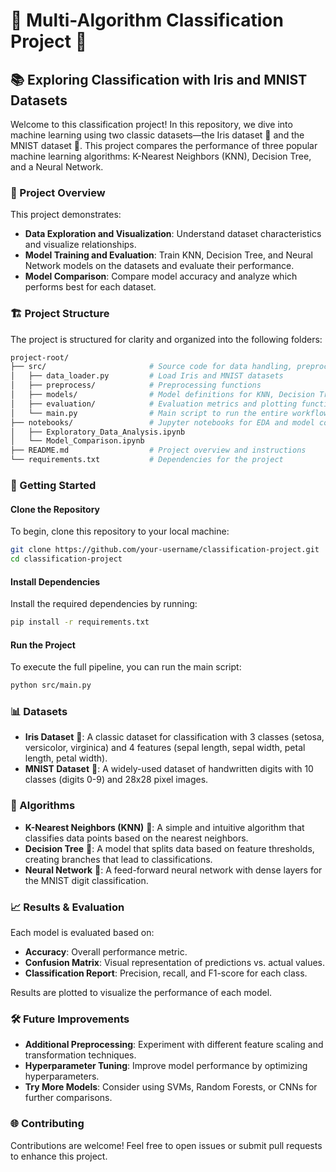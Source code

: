 # 🌟 Multi-Algorithm Classification Project 🌟

## 📚 Exploring Classification with Iris and MNIST Datasets

Welcome to this classification project! In this repository, we dive into machine learning using two classic datasets—the Iris dataset 🌸 and the MNIST dataset 🔢. This project compares the performance of three popular machine learning algorithms: K-Nearest Neighbors (KNN), Decision Tree, and a Neural Network.

### 📝 Project Overview

This project demonstrates:

- **Data Exploration and Visualization**: Understand dataset characteristics and visualize relationships.
- **Model Training and Evaluation**: Train KNN, Decision Tree, and Neural Network models on the datasets and evaluate their performance.
- **Model Comparison**: Compare model accuracy and analyze which performs best for each dataset.

### 🏗️ Project Structure

The project is structured for clarity and organized into the following folders:

```bash
project-root/
├── src/                       # Source code for data handling, preprocessing, modeling, and evaluation
│   ├── data_loader.py         # Load Iris and MNIST datasets
│   ├── preprocess/            # Preprocessing functions
│   ├── models/                # Model definitions for KNN, Decision Tree, and Neural Network
│   ├── evaluation/            # Evaluation metrics and plotting functions
│   └── main.py                # Main script to run the entire workflow
├── notebooks/                 # Jupyter notebooks for EDA and model comparisons
│   ├── Exploratory_Data_Analysis.ipynb
│   └── Model_Comparison.ipynb
├── README.md                  # Project overview and instructions
└── requirements.txt           # Dependencies for the project
```
### 🚀 Getting Started

#### Clone the Repository

To begin, clone this repository to your local machine:

```bash
git clone https://github.com/your-username/classification-project.git
cd classification-project
```
#### Install Dependencies

Install the required dependencies by running:

```bash
pip install -r requirements.txt
```
#### Run the Project

To execute the full pipeline, you can run the main script:

```bash
python src/main.py
```


### 📊 Datasets

- **Iris Dataset** 🌸: A classic dataset for classification with 3 classes (setosa, versicolor, virginica) and 4 features (sepal length, sepal width, petal length, petal width).
- **MNIST Dataset** 🔢: A widely-used dataset of handwritten digits with 10 classes (digits 0-9) and 28x28 pixel images.

### 🧠 Algorithms

- **K-Nearest Neighbors (KNN)** 👥: A simple and intuitive algorithm that classifies data points based on the nearest neighbors.
- **Decision Tree** 🌳: A model that splits data based on feature thresholds, creating branches that lead to classifications.
- **Neural Network** 🤖: A feed-forward neural network with dense layers for the MNIST digit classification.

### 📈 Results & Evaluation

Each model is evaluated based on:

- **Accuracy**: Overall performance metric.
- **Confusion Matrix**: Visual representation of predictions vs. actual values.
- **Classification Report**: Precision, recall, and F1-score for each class.

Results are plotted to visualize the performance of each model.

### 🛠️ Future Improvements

- **Additional Preprocessing**: Experiment with different feature scaling and transformation techniques.
- **Hyperparameter Tuning**: Improve model performance by optimizing hyperparameters.
- **Try More Models**: Consider using SVMs, Random Forests, or CNNs for further comparisons.

### 🌐 Contributing

Contributions are welcome! Feel free to open issues or submit pull requests to enhance this project.


